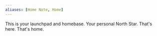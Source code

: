```yaml
---
aliases: [Home Note, Home]
---
```


This is your launchpad and homebase. Your personal North Star. That's here. That's home. 
